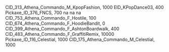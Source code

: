 CID_313_Athena_Commando_M_KpopFashion, 1000
 EID_KPopDance03, 400
Pickaxe_ID_376_FNCS, 700
na
na
na
CID_753_Athena_Commando_F_Hostile, 100
CID_674_Athena_Commando_F_HoodieBandit, 0
 CID_399_Athena_Commando_F_AshtonBoardwalk, 400
CID_483_Athena_Commando_F_GraffitiRemix, 10000
Pickaxe_ID_116_Celestial, 1000
CID_175_Athena_Commando_M_Celestial, 1000
